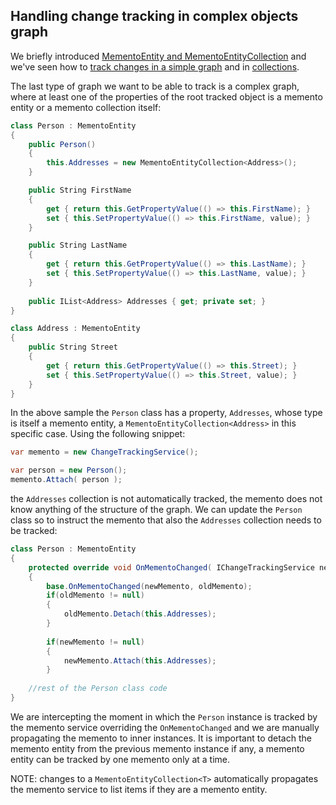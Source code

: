 ## Handling change tracking in complex objects graph

We briefly introduced [MementoEntity and MementoEntityCollection](memento-entities.md) and we've seen how to [track changes in a simple graph](simple-model.md) and in [collections](collections.md).

The last type of graph we want to be able to track is a complex graph, where at least one of the properties of the root tracked object is a memento entity or a memento collection itself:

```csharp
class Person : MementoEntity
{
    public Person()
    {
        this.Addresses = new MementoEntityCollection<Address>();
    }

    public String FirstName
    {
        get { return this.GetPropertyValue(() => this.FirstName); }
        set { this.SetPropertyValue(() => this.FirstName, value); }
    }

    public String LastName
    {
        get { return this.GetPropertyValue(() => this.LastName); }
        set { this.SetPropertyValue(() => this.LastName, value); }
    }
    
    public IList<Address> Addresses { get; private set; }
}

class Address : MementoEntity
{   
    public String Street
    {
        get { return this.GetPropertyValue(() => this.Street); }
        set { this.SetPropertyValue(() => this.Street, value); }
    }
}
```

In the above sample the `Person` class has a property, `Addresses`, whose type is itself a memento entity, a `MementoEntityCollection<Address>` in this specific case. Using the following snippet:

```csharp
var memento = new ChangeTrackingService();

var person = new Person();
memento.Attach( person );
```

the `Addresses` collection is not automatically tracked, the memento does not know anything of the structure of the graph. We can update the `Person` class so to instruct the memento that also the `Addresses` collection needs to be tracked:

```csharp
class Person : MementoEntity
{
    protected override void OnMementoChanged( IChangeTrackingService newMemento, IChangeTrackingService oldMemento )
    {
        base.OnMementoChanged(newMemento, oldMemento);
        if(oldMemento != null) 
        {
            oldMemento.Detach(this.Addresses);
        }
        
        if(newMemento != null) 
        {
            newMemento.Attach(this.Addresses);
        }
        
    //rest of the Person class code
}
```

We are intercepting the moment in which the `Person` instance is tracked by the memento service overriding the `OnMementoChanged` and we are manually propagating the memento to inner instances. It is important to detach the memento entity from the previous memento instance if any, a memento entity can be tracked by one memento only at a time.

NOTE: changes to a `MementoEntityCollection<T>` automatically propagates the memento service to list items if they are a memento entity.
